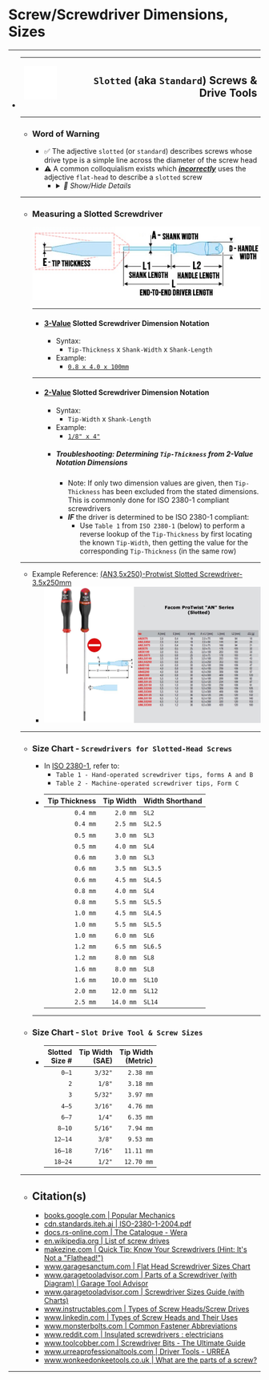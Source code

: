 <!-- https://github.com/mcavallo-git/Coding/blob/main/hardware/screws-screwdrivers/slotted-standard_flathead-is-type-of-head_shape_dimensions-sizes.md -->

# Screw/Screwdriver Dimensions, Sizes

***

- | ![screw-head-slotted-icon.white.svg](images/screw-head-slotted-icon.white.svg) | <h2>`Slotted` (aka `Standard`) Screws & Drive Tools</h2> |
  | -----------------------------------------------------------------------------: | -------------------------------------------------------: |
  ***
  - ### Word of Warning
    - ✅ The adjective `slotted` (or `standard`) describes screws whose drive type is a simple line across the diameter of the screw head
    - ⚠️ A common colloquialism exists which <u>***incorrectly***</u> uses the adjective `flat-head` to describe a `slotted` screw
      - <details><summary><i>💬 Show/Hide Details</i></summary><p>

        - The prevalence of this misnomer drives the importance of understanding what a `flat-head` screw *actually* defines
        - ✅ The adjective `flat-head` defines a specific screw head/shank geometry which, once driven in, results in the screw head being fully flush ("flat") with the surface it was driven into (e.g. The screw doesn't stick out at all once it is screwed in)
          ![screw-head-types.jpg](images/screw-head-types.jpg)
        - Therefore, when discussing screws (and not just drivers), it is best to avoid usage of the term `flat-head` unless you're explicitly describing how flush a screw should mate with whatever it is being driven into
        </p></details>
  ***
  - ### Measuring a Slotted Screwdriver
      ![facom-protwist-screw-driver-dimensions.jpg](images/facom-protwist-screw-driver-dimensions.jpg)
      ***
      - #### <u>3-Value</u> Slotted Screwdriver Dimension Notation
        - Syntax:
          - `Tip-Thickness` x `Shank-Width` x `Shank-Length`
        - Example:
          - [`0.8 x 4.0 x 100mm`](https://www.amazon.com/s?k=0.8+x+4.0+x+100mm+Slotted+Screwdriver)
      ***
      - #### <u>2-Value</u> Slotted Screwdriver Dimension Notation
        - Syntax:
          - `Tip-Width` x `Shank-Length`
        - Example:
          - [`1/8" x 4"`](https://www.amazon.com/s?k=1%2F8%22+x+4%22+Slotted+Screwdriver)
        - ##### Troubleshooting: Determining `Tip-Thickness` from 2-Value Notation Dimensions
          - Note: If only two dimension values are given, then `Tip-Thickness` has been excluded from the stated dimensions. This is commonly done for ISO 2380-1 compliant screwdrivers
          - ***IF*** the driver is determined to be ISO 2380-1 compliant:
            - Use `Table 1` from `ISO 2380-1` (below) to perform a reverse lookup of the `Tip-Thickness` by first locating the known `Tip-Width`, then getting the value for the corresponding `Tip-Thickness` (in the same row)
  ***
  - Example Reference: [(AN3,5x250)-Protwist Slotted Screwdriver-3.5x250mm](https://www.ultimategarage.com/shop/part.php?products_id=7696)
    <br />
    - ![facom-protwist-anseries-sizes.jpg](images/facom-protwist-anseries-sizes.jpg)
  ***
  - ### Size Chart - `Screwdrivers for Slotted-Head Screws`
    - In [ISO 2380-1](https://cdn.standards.iteh.ai/samples/35869/8172b254f966470ab774a4c0a99231a2/ISO-2380-1-2004.pdf), refer to:
      - `Table 1 - Hand-operated screwdriver tips, forms A and B`
      - `Table 2 - Machine-operated screwdriver tips, Form C`
    - | Tip Thickness | Tip Width | Width Shorthand |
      | ------------: | --------: | :-------------- |
      |      `0.4 mm` |  `2.0 mm` | `SL2`           |
      |      `0.4 mm` |  `2.5 mm` | `SL2.5`         |
      |      `0.5 mm` |  `3.0 mm` | `SL3`           |
      |      `0.5 mm` |  `4.0 mm` | `SL4`           |
      |      `0.6 mm` |  `3.0 mm` | `SL3`           |
      |      `0.6 mm` |  `3.5 mm` | `SL3.5`         |
      |      `0.6 mm` |  `4.5 mm` | `SL4.5`         |
      |      `0.8 mm` |  `4.0 mm` | `SL4`           |
      |      `0.8 mm` |  `5.5 mm` | `SL5.5`         |
      |      `1.0 mm` |  `4.5 mm` | `SL4.5`         |
      |      `1.0 mm` |  `5.5 mm` | `SL5.5`         |
      |      `1.0 mm` |  `6.0 mm` | `SL6`           |
      |      `1.2 mm` |  `6.5 mm` | `SL6.5`         |
      |      `1.2 mm` |  `8.0 mm` | `SL8`           |
      |      `1.6 mm` |  `8.0 mm` | `SL8`           |
      |      `1.6 mm` | `10.0 mm` | `SL10`          |
      |      `2.0 mm` | `12.0 mm` | `SL12`          |
      |      `2.5 mm` | `14.0 mm` | `SL14`          |
    ***
  - ### Size Chart - `Slot Drive Tool & Screw Sizes`
    - | Slotted<br />Size # | Tip Width<br />(SAE) | Tip Width<br />(Metric) |
      | ------------------: | -------------------: | ----------------------: |
      |               `0–1` |              `3/32"` |               `2.38 mm` |
      |                 `2` |               `1/8"` |               `3.18 mm` |
      |                 `3` |              `5/32"` |               `3.97 mm` |
      |               `4–5` |              `3/16"` |               `4.76 mm` |
      |               `6–7` |               `1/4"` |               `6.35 mm` |
      |              `8–10` |              `5/16"` |               `7.94 mm` |
      |             `12–14` |               `3/8"` |               `9.53 mm` |
      |             `16–18` |              `7/16"` |              `11.11 mm` |
      |             `18–24` |               `1/2"` |              `12.70 mm` |
  ***
  - ## Citation(s)
    - [books.google.com | Popular Mechanics](https://books.google.com/books?id=R2YEAAAAMBAJ&pg=PA82#v=onepage&q&f=false)
    - [cdn.standards.iteh.ai | ISO-2380-1-2004.pdf](https://cdn.standards.iteh.ai/samples/35869/8172b254f966470ab774a4c0a99231a2/ISO-2380-1-2004.pdf)
    - [docs.rs-online.com | The Catalogue - Wera](https://docs.rs-online.com/736a/A700000008591758.pdf)
    - [en.wikipedia.org | List of screw drives](https://en.wikipedia.org/wiki/List_of_screw_drives)
    - [makezine.com | Quick Tip: Know Your Screwdrivers (Hint: It's Not a "Flathead!")](https://makezine.com/article/workshop/quick-tip-know-your-screwdrivers-hint-its-not-called-a-flathead/)
    - [www.garagesanctum.com | Flat Head Screwdriver Sizes Chart](https://www.garagesanctum.com/size-chart/screwdriver-sizes-chart/#ftoc-heading-1)
    - [www.garagetooladvisor.com | Parts of a Screwdriver (with Diagram) | Garage Tool Advisor](https://www.garagetooladvisor.com/hand-tools/parts-of-a-screwdriver-diagram/)
    - [www.garagetooladvisor.com | Screwdriver Sizes Guide (with Charts)](https://www.garagetooladvisor.com/hand-tools/screwdriver-sizes/)
    - [www.instructables.com | Types of Screw Heads/Screw Drives](https://www.instructables.com/Types-of-Screw-Heads/)
    - [www.linkedin.com | Types of Screw Heads and Their Uses](https://www.linkedin.com/pulse/types-screw-heads-uses-%C3%BCnal-sevim)
    - [www.monsterbolts.com | Common Fastener Abbreviations](https://monsterbolts.com/pages/abbreviations)
    - [www.reddit.com | Insulated screwdrivers : electricians](https://www.reddit.com/r/electricians/comments/1m664c/comment/cc6nlxq)
    - [www.toolcobber.com | Screwdriver Bits - The Ultimate Guide](https://www.toolcobber.com.au/power-tools/drilling/accessories/screwdriver-bits/)
    - [www.urreaprofessionaltools.com | Driver Tools - URREA](https://www.urreaprofessionaltools.com/catalog/07drivers.pdf)
    - [www.wonkeedonkeetools.co.uk | What are the parts of a screw?](https://www.wonkeedonkeetools.co.uk/screws/what-are-the-parts-of-a-screw)
    
***
